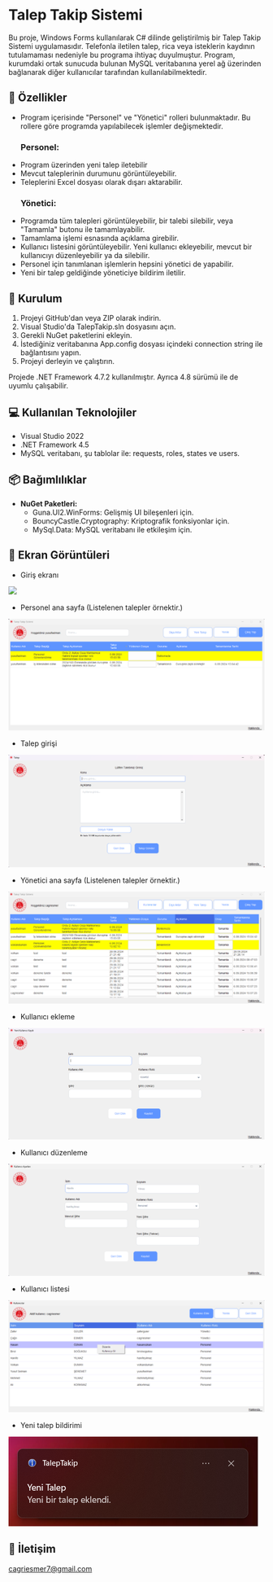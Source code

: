# Talep Takip Sistemi
Bu proje, Windows Forms kullanılarak C# dilinde geliştirilmiş bir Talep Takip Sistemi uygulamasıdır. Telefonla iletilen talep, rica veya isteklerin kaydının tutulamaması nedeniyle bu programa ihtiyaç duyulmuştur. Program, kurumdaki ortak sunucuda bulunan MySQL veritabanına yerel ağ üzerinden bağlanarak diğer kullanıcılar tarafından kullanılabilmektedir.

## 🔹 Özellikler
- Program içerisinde "Personel" ve "Yönetici" rolleri bulunmaktadır. Bu rollere göre programda yapılabilecek işlemler değişmektedir.
  ### Personel:
- Program üzerinden yeni talep iletebilir
- Mevcut taleplerinin durumunu görüntüleyebilir.
- Teleplerini Excel dosyası olarak dışarı aktarabilir.
  ### Yönetici:
- Programda tüm talepleri görüntüleyebilir, bir talebi silebilir, veya "Tamamla" butonu ile tamamlayabilir.
- Tamamlama işlemi esnasında açıklama girebilir.
- Kullanıcı listesini görüntüleyebilir. Yeni kullanıcı ekleyebilir, mevcut bir kullanıcıyı düzenleyebilir ya da silebilir.
- Personel için tanımlanan işlemlerin hepsini yönetici de yapabilir.
- Yeni bir talep geldiğinde yöneticiye bildirim iletilir.

## 🔧 Kurulum
1. Projeyi GitHub'dan veya ZIP olarak indirin.
2. Visual Studio'da TalepTakip.sln dosyasını açın.
3. Gerekli NuGet paketlerini ekleyin.
4. İstediğiniz veritabanına App.config dosyası içindeki connection string ile bağlantısını yapın.
5. Projeyi derleyin ve çalıştırın.

Projede .NET Framework 4.7.2 kullanılmıştır. Ayrıca 4.8 sürümü ile de uyumlu çalışabilir.

## 💻 Kullanılan Teknolojiler
- Visual Studio 2022
- .NET Framework 4.5
- MySQL veritabanı, şu tablolar ile: requests, roles, states ve users.

## 📦 Bağımlılıklar
- **NuGet Paketleri:**
  - Guna.UI2.WinForms: Gelişmiş UI bileşenleri için.
  - BouncyCastle.Cryptography: Kriptografik fonksiyonlar için.
  - MySql.Data: MySQL veritabanı ile etkileşim için.

## 📸 Ekran Görüntüleri
- Giriş ekranı
<img src = "Images/1girisEkranı.png"/>

- Personel ana sayfa (Listelenen talepler örnektir.)
<img src = "Images/2PersonelAnaSayfa.png"/>

- Talep girişi
<img src = "Images/3talepEkleme.png"/>

- Yönetici ana sayfa (Listelenen talepler örnektir.)
<img src = "Images/4YoneticiAnaSayfa.png"/>

- Kullanıcı ekleme
<img src = "Images/5yeniKullanıcıEkleme.png"/>

- Kullanıcı düzenleme
<img src = "Images/6kullanıcıDüzenleme.png"/>

- Kullanıcı listesi
<img src = "Images/7kullanıcıListesi.png"/>

- Yeni talep bildirimi
<img src = "Images/9bildirim.png"/>

## 📧 İletişim
cagriesmer7@gmail.com
